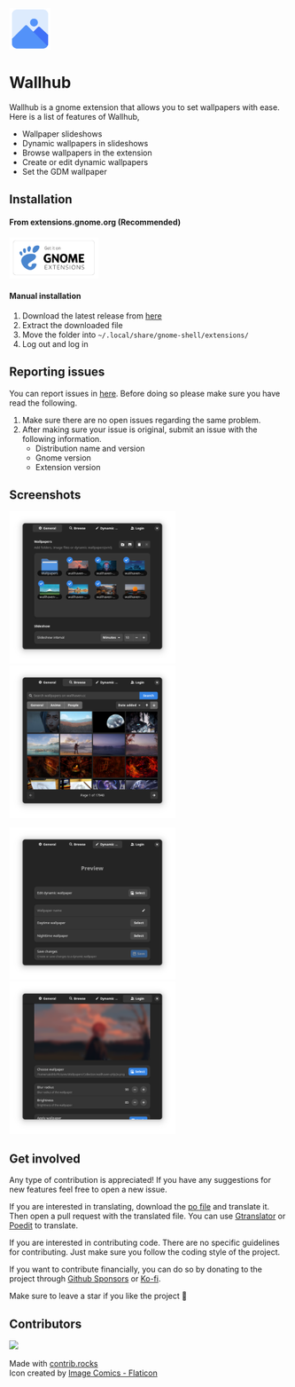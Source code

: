 <div>
  <img src="assets/images/icon.png" height="75"> 
  <h1>Wallhub</h1>
</div>

Wallhub is a gnome extension that allows you to set wallpapers with ease. Here is a list of features of Wallhub,

- Wallpaper slideshows
- Dynamic wallpapers in slideshows
- Browse wallpapers in the extension
- Create or edit dynamic wallpapers
- Set the GDM wallpaper

## Installation

#### From extensions.gnome.org (Recommended)

[<img src="assets/images/ego.png" height="75">](https://extensions.gnome.org/extension/6661/wallhub/)

#### Manual installation

1. Download the latest release from [here](https://github.com/sakithb/wallhub/releases)
2. Extract the downloaded file
3. Move the folder into `~/.local/share/gnome-shell/extensions/`
4. Log out and log in

## Reporting issues

You can report issues in [here](https://github.com/sakithb/wallhub/issues). Before doing so please make sure you have read the following.

1. Make sure there are no open issues regarding the same problem.
2. After making sure your issue is original, submit an issue with the following information.
   - Distribution name and version
   - Gnome version
   - Extension version

## Screenshots

<p float="left">
  <a href="https://github.com/sakithb/wallhub/blob/main/assets/images/general_prefs.png"><img src="assets/images/general_prefs.png" width="300"></a>
  <a href="https://github.com/sakithb/wallhub/blob/main/assets/images/browse_prefs.png"><img src="assets/images/browse_prefs.png" width="300"></a>
</p>

<p float="left">
  <a href="https://github.com/sakithb/wallhub/blob/main/assets/images/dwp_prefs.png"><img src="assets/images/dwp_prefs.png" width="300"></a>
  <a href="https://github.com/sakithb/wallhub/blob/main/assets/images/login_prefs.png"><img src="assets/images/login_prefs.png" width="300"></a>
</p>

## Get involved

Any type of contribution is appreciated! If you have any suggestions for new features feel free to open a new issue.

If you are interested in translating, download the [po file](https://github.com/sakithb/wallhub/blob/main/assets/locale/wallhub%40sakithb.github.io.pot) and translate it. Then open a pull request with the translated file. You can use [Gtranslator](https://flathub.org/apps/org.gnome.Gtranslator) or [Poedit](https://flathub.org/apps/net.poedit.Poedit) to translate.

If you are interested in contributing code. There are no specific guidelines for contributing. Just make sure you follow the coding style of the project.

If you want to contribute financially, you can do so by donating to the project through [Github Sponsors](https://github.com/sponsors/sakithb) or [Ko-fi](https://ko-fi.com/sakithb).

Make sure to leave a star if you like the project 💫

## Contributors

<a href="https://github.com/sakithb/wallhub/graphs/contributors">
  <img src="https://contrib.rocks/image?repo=sakithb/wallhub" />
</a>

<br/>

Made with [contrib.rocks](https://contrib.rocks)<br/>
Icon created by [Image Comics - Flaticon](https://www.flaticon.com/free-icons/image-comics)
